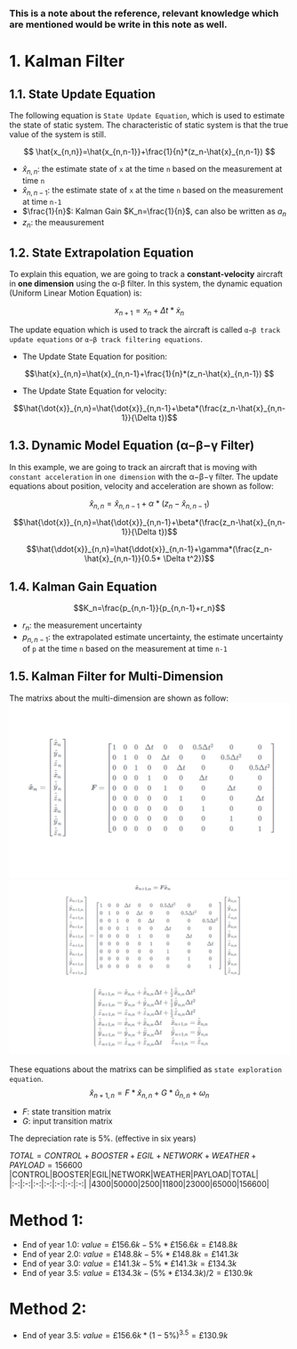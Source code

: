 ### This is a note about the reference, relevant knowledge which are mentioned would be write in this note as well. 

# 1. Kalman Filter
## 1.1. State Update Equation
The following equation is `State Update Equation`, which is used to estimate the state of static system. The characteristic of static system is that the true value of the system is still.

$$
\hat{x_{n,n}}=\hat{x_{n,n-1}}+\frac{1}{n}*(z_n-\hat{x}_{n,n-1})
$$

+ $\hat{x}_{n,n}$: the estimate state of `x` at the time `n` based on the measurement at time `n`
+ $\hat{x}_{n,n-1}$: the estimate state of `x` at the time `n` based on the measurement at time `n-1`
+ $\frac{1}{n}$: Kalman Gain $K_n=\frac{1}{n}$, can also be written as $a_n$
+ $z_n$: the meausurement

## 1.2. State Extrapolation Equation
To explain this equation, we are going to track a **constant-velocity** aircraft in **one dimension** using the α-β filter. In this system, the dynamic equation (Uniform Linear Motion Equation) is:

$$
x_{n+1}=x_{n}+\Delta t*\dot{x}_n
$$ 

The update equation which is used to track the aircraft is called `α−β track update equations` or `α−β track filtering equations`.

+ The Update State Equation for position:

$$\hat{x}_{n,n}=\hat{x}_{n,n-1}+\frac{1}{n}*(z_n-\hat{x}_{n,n-1})  $$
  
+ The Update State Equation for velocity:
  
$$\hat{\dot{x}}_{n,n}=\hat{\dot{x}}_{n,n-1}+\beta*(\frac{z_n-\hat{x}_{n,n-1}}{\Delta t})$$

## 1.3. Dynamic Model Equation (α−β−γ Filter)
In this example, we are going to track an aircraft that is moving with `constant acceleration` in `one dimension` with the α−β−γ filter. The update equations about position, velocity and acceleration are shown as follow: 

$$\hat{x}_{n,n}=\hat{x}_{n,n-1}+\alpha*(z_n-\hat{x}_{n,n-1})$$

$$\hat{\dot{x}}_{n,n}=\hat{\dot{x}}_{n,n-1}+\beta*(\frac{z_n-\hat{x}_{n,n-1}}{\Delta t})$$

$$\hat{\ddot{x}}_{n,n}=\hat{\ddot{x}}_{n,n-1}+\gamma*(\frac{z_n-\hat{x}_{n,n-1}}{0.5* \Delta t^2})$$

## 1.4. Kalman Gain Equation

$$K_n=\frac{p_{n,n-1}}{p_{n,n-1}+r_n}$$

+ $r_n$: the measurement uncertainty
+ $p_{n,n-1}$: the extrapolated estimate uncertainty,  the estimate uncertainty of `p` at the time `n` based on the measurement at time `n-1`


## 1.5. Kalman Filter for Multi-Dimension
The matrixs about the multi-dimension are shown as follow:
![avatar](matrix1.jpg)
![avatar](matrix2.jpg)

These equations about the matrixs can be simplified as `state exploration equation`.  
$$\hat{x}_{n+1,n}=F*\hat{x}_{n,n}+G*\hat{u}_{n,n}+\omega_n$$
+ $F$: state transition matrix  
+ $G$: input transition matrix  


The depreciation rate is 5%. (effective in six years)

$TOTAL = CONTROL+BOOSTER+EGIL+NETWORK+WEATHER+PAYLOAD = 156600$ 
|CONTROL|BOOSTER|EGIL|NETWORK|WEATHER|PAYLOAD|TOTAL|
|:-:|:-:|:-:|:-:|:-:|:-:|:-:|
|4300|50000|2500|11800|23000|65000|156600|

# Method 1:
+ End of year 1.0: $value = £156.6k - {5\%} * £156.6k = £148.8k$
+ End of year 2.0: $value = £148.8k - {5\%} * £148.8k = £141.3k$
+ End of year 3.0: $value = £141.3k - 5\% * £141.3k = £134.3k$
+ End of year 3.5: $value = £134.3k - (5\% * £134.3k)/2 = £130.9k$

# Method 2:
+ End of year 3.5: $value = £156.6k* (1-5\%)^{3.5} = £130.9k$
